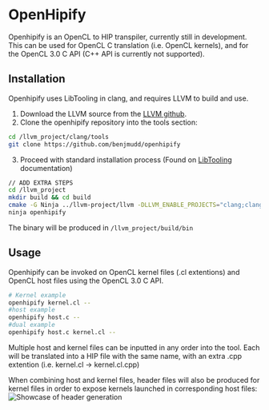 # OpenHipify

Openhipify is an OpenCL to HIP transpiler, currently still in development.
This can be used for OpenCL C translation (i.e. OpenCL kernels), and for the OpenCL 3.0
C API (C++ API is currently not supported).

## Installation

Openhipify uses LibTooling in clang, and requires LLVM to build and use.

1. Download the LLVM source from the [LLVM github](https://github.com/llvm/llvm-project/releases).
2. Clone the openhipify repository into the tools section:

```bash
cd /llvm_project/clang/tools
git clone https://github.com/benjmudd/openhipify
```

3. Proceed with standard installation process (Found on [LibTooling](https://clang.llvm.org/docs/LibASTMatchersTutorial.html) documentation)

```bash
// ADD EXTRA STEPS
cd /llvm_project
mkdir build && cd build
cmake -G Ninja ../llvm-project/llvm -DLLVM_ENABLE_PROJECTS="clang;clang-tools-extra" -DCMAKE_BUILD_TYPE=Release -DLLVM_BUILD_TESTS=ON
ninja openhipify
```

The binary will be produced in `/llvm_project/build/bin`

## Usage

Openhipify can be invoked on OpenCL kernel files (.cl extentions) and OpenCL host
files using the OpenCL 3.0 C API.

```bash
# Kernel example
openhipify kernel.cl --
#host example
openhipify host.c --
#dual example
openhipify host.c kernel.cl --
```

Multiple host and kernel files can be inputted in any order into the tool. Each will be
translated into a HIP file with the same name, with an extra .cpp extention (i.e. kernel.cl -> kernel.cl.cpp)

When combining host and kernel files, header files will also be produced for kernel files in order
to expose kernels launched in corresponding host files:
![Showcase of header generation](headergen.png)
